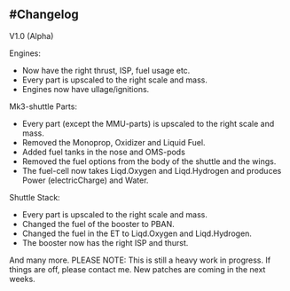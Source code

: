 #Changelog
--------------------------------------------------------------

V1.0 (Alpha)

Engines:
- Now have the right thrust, ISP, fuel usage etc. 
- Every part is upscaled to the right scale and mass.
- Engines now have ullage/ignitions.

Mk3-shuttle Parts:
- Every part (except the MMU-parts) is upscaled to the right scale and mass.
- Removed the Monoprop, Oxidizer and Liquid Fuel.
- Added fuel tanks in the nose and OMS-pods
- Removed the fuel options from the body of the shuttle and the wings.
- The fuel-cell now takes Liqd.Oxygen and Liqd.Hydrogen and produces Power (electricCharge) and Water. 

Shuttle Stack:
- Every part is upscaled to the right scale and mass.
- Changed the fuel of the booster to PBAN.
- Changed the fuel in the ET to Liqd.Oxygen and Liqd.Hydrogen.
- The booster now has the right ISP and thurst.

And many more. 
PLEASE NOTE:
This is still a heavy work in progress. If things are off, please contact me. New patches are coming in the next weeks.
